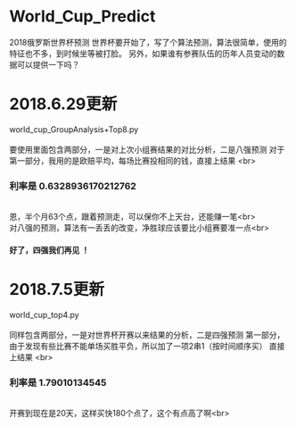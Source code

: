# World_Cup_Predict
2018俄罗斯世界杯预测
世界杯要开始了，写了个算法预测，算法很简单，使用的特征也不多，到时候坐等被打脸。
另外，如果谁有参赛队伍的历年人员变动的数据可以提供一下吗？
# 2018.6.29更新
world_cup_GroupAnalysis+Top8.py
<br>  
要使用里面包含两部分，一是对上次小组赛结果的对比分析，二是八强预测
对于第一部分，我用的是欧赔平均，每场比赛投相同的钱，直接上结果  \<br>  
### 利率是 0.6328936170212762
<br> 恩，半个月63个点，跟着预测走，可以保你不上天台，还能赚一笔\<br> 
<br> 对八强的预测，算法有一丢丢的改变，净胜球应该要比小组赛要准一点\<br>
#### 好了，四强我们再见 ！
# 2018.7.5更新
world_cup_top4.py
<br>  
同样包含两部分，一是对世界杯开赛以来结果的分析，二是四强预测
第一部分，由于发现有些比赛不能单场买胜平负，所以加了一项2串1（按时间顺序买） 直接上结果  \<br>  
### 利率是 1.79010134545
<br> 开赛到现在是20天，这样买快180个点了，这个有点高了啊\<br> 

